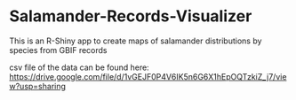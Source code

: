 # Salamander-Records-Visualizer
This is an R-Shiny app to create maps of salamander distributions by species from GBIF records

csv file of the data can be found here: https://drive.google.com/file/d/1vGEJF0P4V6IK5n6G6X1hEpOQTzkiZ_j7/view?usp=sharing
